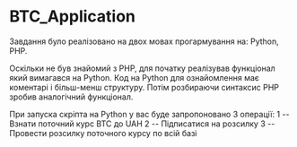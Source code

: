 # BTC_Application

Завдання було реалізовано на двох мовах прогармування на: Python, PHP.

Оскільки не був знайомий з PHP, для початку реалізував функціонал який вимагався на Python. Код на Python для ознайомлення має коментарі і більш-менш структуру. Потім розбираючи синтаксис PHP зробив аналогічний функціонал.

При запуска скріпта на Python у вас буде запропоновано 3 операції: 
1 -- Взнати поточний курс BTC до UAH
2 -- Підписатися на розсилку
3 -- Провести розсилку поточного курсу по всій базі
